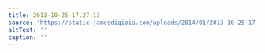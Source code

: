 ```yaml
---
title: 2013-10-25 17.27.13
source: 'https://static.jamesdigioia.com/uploads/2014/01/2013-10-25-17-27-13-scaled.jpg'
altText: ''
caption: ''
---
```


